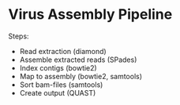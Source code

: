 # Virus Assembly Pipeline

Steps:
* Read extraction (diamond)
* Assemble extracted reads (SPades)
* Index contigs (bowtie2)
* Map to assembly (bowtie2, samtools)
* Sort bam-files (samtools)
* Create output (QUAST)
